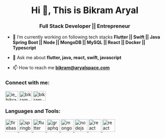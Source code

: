 <h1 align="center">Hi 👋, This is Bikram Aryal</h1>
<h3 align="center">Full Stack Developer || Entrepreneur</h3>

- 🌱 I’m currently working on following tech stacks **Flutter || Swift || Java Spring Boot || Node || MongoDB || MySQL || React || Docker || Typescript**


- 💬 Ask me about **flutter, java, react, swift, javascript**

- 📫 How to reach me **bikram@aryalspace.com**


<h3 align="left">Connect with me:</h3>
<p align="left">
<a href="https://twitter.com/bikramaryal" target="blank"><img align="center" src="https://cdn.jsdelivr.net/npm/simple-icons@3.0.1/icons/twitter.svg" alt="ie_bikram" height="30" width="40" /></a>
<a href="https://fb.com/bikramaryal" target="blank"><img align="center" src="https://cdn.jsdelivr.net/npm/simple-icons@3.0.1/icons/facebook.svg" alt="bikram" height="30" width="40" /></a>
<a href="https://instagram.com/flyingbikram" target="blank"><img align="center" src="https://cdn.jsdelivr.net/npm/simple-icons@3.0.1/icons/instagram.svg" alt="bikram" height="30" width="40" /></a>
</p>

<h3 align="left">Languages and Tools:</h3>
<p align="left"> <a href="https://firebase.google.com/" target="_blank"> <img src="https://www.vectorlogo.zone/logos/firebase/firebase-icon.svg" alt="firebase" width="40" height="40"/><a href="https://spring.io" target="_blank"> <img src="https://www.vectorlogo.zone/logos/springio/springio-icon.svg" alt="springboot" width="40" height="40"/>
</a> <a href="https://flutter.dev" target="_blank"> <img src="https://www.vectorlogo.zone/logos/flutterio/flutterio-icon.svg" alt="flutter" width="40" height="40"/> </a> <a href="https://graphql.org" target="_blank"> <img src="https://www.vectorlogo.zone/logos/graphql/graphql-icon.svg" alt="graphql" width="40" height="40"/> </a> <a href="https://www.mongodb.com/" target="_blank"> <img src="https://cdn.jsdelivr.net/gh/devicons/devicon/icons/mongodb/mongodb-original-wordmark.svg" alt="mongodb" width="40" height="40"/> </a> <a href="https://nodejs.org" target="_blank"> <img src="https://cdn.jsdelivr.net/gh/devicons/devicon/icons/nodejs/nodejs-original.svg" alt="nodejs" width="40" height="40"/> </a>  <a href="https://reactjs.org/" target="_blank"> <img src="https://cdn.jsdelivr.net/gh/devicons/devicon/icons/react/react-original.svg" alt="react" width="40" height="40"/> </a> <a href="https://www.mysql.com" target="_blank"> <img src="https://www.vectorlogo.zone/logos/mysql/mysql-icon.svg" alt="react" width="40" height="40"/> </a> </p>


